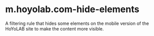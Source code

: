 # m.hoyolab.com-hide-elements
A filtering rule that hides some elements on the mobile version of the HoYoLAB site to make the content more visible.
